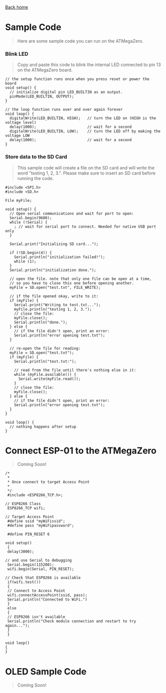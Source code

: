 [Back home](/README.md)

# Sample Code
> Here are some sample code you can run on the ATMegaZero.

### Blink LED
> Copy and paste this code to blink the internal LED connected to pin 13 on the ATMegaZero board.

```clike
// the setup function runs once when you press reset or power the board
void setup() {
  // initialize digital pin LED_BUILTIN as an output.
  pinMode(LED_BUILTIN, OUTPUT);
}

// the loop function runs over and over again forever
void loop() {
  digitalWrite(LED_BUILTIN, HIGH);   // turn the LED on (HIGH is the voltage level)
  delay(1000);                       // wait for a second
  digitalWrite(LED_BUILTIN, LOW);    // turn the LED off by making the voltage LOW
  delay(1000);                       // wait for a second
}
```

### Store data to the SD Card

> This sample code will create a file on the SD card and will write the word "testing 1, 2, 3.". Please make sure to insert an SD card before running the code. 

```clike
#include <SPI.h>
#include <SD.h>

File myFile;

void setup() {
  // Open serial communications and wait for port to open:
  Serial.begin(9600);
  while (!Serial) {
    ; // wait for serial port to connect. Needed for native USB port only
  }

  Serial.print("Initializing SD card...");

  if (!SD.begin(4)) {
    Serial.println("initialization failed!");
    while (1);
  }
  Serial.println("initialization done.");

  // open the file. note that only one file can be open at a time,
  // so you have to close this one before opening another.
  myFile = SD.open("test.txt", FILE_WRITE);

  // if the file opened okay, write to it:
  if (myFile) {
    Serial.print("Writing to test.txt...");
    myFile.println("testing 1, 2, 3.");
    // close the file:
    myFile.close();
    Serial.println("done.");
  } else {
    // if the file didn't open, print an error:
    Serial.println("error opening test.txt");
  }

  // re-open the file for reading:
  myFile = SD.open("test.txt");
  if (myFile) {
    Serial.println("test.txt:");

    // read from the file until there's nothing else in it:
    while (myFile.available()) {
      Serial.write(myFile.read());
    }
    // close the file:
    myFile.close();
  } else {
    // if the file didn't open, print an error:
    Serial.println("error opening test.txt");
  }
}

void loop() {
  // nothing happens after setup
}
```

# Connect ESP-01 to the ATMegaZero
> Coming Soon!
```clike
/*
 *
 * Once connect to target Access Point
 *
 */
 #include <ESP8266_TCP.h>;
 
// ESP8266 Class
 ESP8266_TCP wifi;
 
// Target Access Point
 #define ssid "myWiFissid";
 #define pass "myWiFipassword";
 
 #define PIN_RESET 6
 
void setup()
 {
 delay(3000);
 
// and use Serial to debugging
 Serial.begin(115200);
 wifi.begin(Serial, PIN_RESET);
 
// Check that ESP8266 is available
 if(wifi.test())
 {
 // Connect to Access Point
 wifi.connectAccessPoint(ssid, pass);
 Serial.println("Connected to WiFi.")
 }
 else
 {
 // ESP8266 isn't available
 Serial.println("Check module connection and restart to try again...");
 }
 }
 
void loop()
{
}
```

# OLED Sample Code
> Coming Soon!